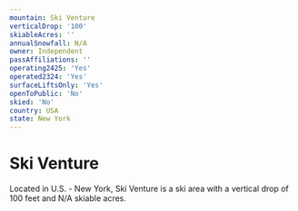 ```yaml
---
mountain: Ski Venture
verticalDrop: '100'
skiableAcres: ''
annualSnowfall: N/A
owner: Independent
passAffiliations: ''
operating2425: 'Yes'
operated2324: 'Yes'
surfaceLiftsOnly: 'Yes'
openToPublic: 'No'
skied: 'No'
country: USA
state: New York
---
```


# Ski Venture

Located in U.S. - New York, Ski Venture is a ski area with a vertical drop of 100 feet and N/A skiable acres.
